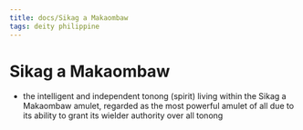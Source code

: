 ```yaml
---
title: docs/Sikag a Makaombaw
tags: deity philippine
---
```


# Sikag a Makaombaw
- the intelligent and independent tonong (spirit) living within the Sikag a Makaombaw amulet, regarded as the most powerful amulet of all due to its ability to grant its wielder authority over all tonong